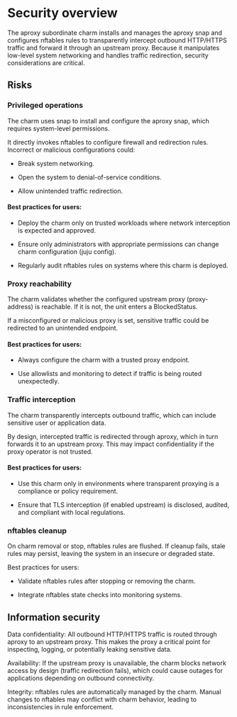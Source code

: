 # Security overview

The aproxy subordinate charm installs and manages the aproxy snap and configures nftables rules to transparently intercept outbound HTTP/HTTPS traffic and forward it through an upstream proxy. Because it manipulates low-level system networking and handles traffic redirection, security considerations are critical.

<!-- Are there upstream security docs that we can point to? If so, include a
sentence like:
For details regarding upstream <charm-name> configuration and broader security
considerations, please refer to the [official <software> documentation](link-to-upstream-docs). -->

## Risks

### Privileged operations

The charm uses snap to install and configure the aproxy snap, which requires system-level permissions.

It directly invokes nftables to configure firewall and redirection rules. Incorrect or malicious configurations could:

- Break system networking.

- Open the system to denial-of-service conditions.

- Allow unintended traffic redirection.

#### Best practices for users:

- Deploy the charm only on trusted workloads where network interception is expected and approved.

- Ensure only administrators with appropriate permissions can change charm configuration (juju config).

- Regularly audit nftables rules on systems where this charm is deployed.

### Proxy reachability

The charm validates whether the configured upstream proxy (proxy-address) is reachable. If it is not, the unit enters a BlockedStatus.

If a misconfigured or malicious proxy is set, sensitive traffic could be redirected to an unintended endpoint.

#### Best practices for users:

- Always configure the charm with a trusted proxy endpoint.

- Use allowlists and monitoring to detect if traffic is being routed unexpectedly.

### Traffic interception

The charm transparently intercepts outbound traffic, which can include sensitive user or application data.

By design, intercepted traffic is redirected through aproxy, which in turn forwards it to an upstream proxy. This may impact confidentiality if the proxy operator is not trusted.

#### Best practices for users:

- Use this charm only in environments where transparent proxying is a compliance or policy requirement.

- Ensure that TLS interception (if enabled upstream) is disclosed, audited, and compliant with local regulations.

### nftables cleanup

On charm removal or stop, nftables rules are flushed. If cleanup fails, stale rules may persist, leaving the system in an insecure or degraded state.

Best practices for users:

- Validate nftables rules after stopping or removing the charm.

- Integrate nftables state checks into monitoring systems.

## Information security
Data confidentiality: All outbound HTTP/HTTPS traffic is routed through aproxy to an upstream proxy. This makes the proxy a critical point for inspecting, logging, or potentially leaking sensitive data.

Availability: If the upstream proxy is unavailable, the charm blocks network access by design (traffic redirection fails), which could cause outages for applications depending on outbound connectivity.

Integrity: nftables rules are automatically managed by the charm. Manual changes to nftables may conflict with charm behavior, leading to inconsistencies in rule enforcement.
